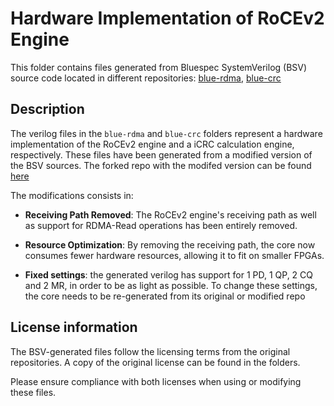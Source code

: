 # Hardware Implementation of RoCEv2 Engine
This folder contains files generated from Bluespec SystemVerilog (BSV) source code located in different repositories: [blue-rdma](https://github.com/datenlord/blue-rdma), [blue-crc](https://github.com/datenlord/blue-crc)

## Description
The verilog files in the `blue-rdma` and `blue-crc` folders represent a hardware implementation of the RoCEv2 engine and a iCRC calculation engine, respectively.
These files have been generated from a modified version of the BSV sources. The forked repo with the modifed version can be found [here](https://github.com/FilMarini/blue-rdma)

The modifications consists in:

* **Receiving Path Removed**: The RoCEv2 engine's receiving path as well as support for RDMA-Read operations has been entirely removed.

* **Resource Optimization**: By removing the receiving path, the core now consumes fewer hardware resources, allowing it to fit on smaller FPGAs.

* **Fixed settings**: the generated verilog has support for 1 PD, 1 QP, 2 CQ and 2 MR, in order to be as light as possible. To change these settings, the core needs to be re-generated from its original or modified repo

## License information
The BSV-generated files follow the licensing terms from the original repositories. A copy of the original license can be found in the folders.

Please ensure compliance with both licenses when using or modifying these files.
